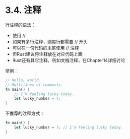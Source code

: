 # 3.4. 注释

行注释的语法：
- 使用 //
- 如果有多行注释，则每行都需要 // 开头
- 可以在一句代码的末尾使用 // 注释
- 但Rust建议将注释放在对应代码上面
- Rust还有其它注释，例如文档注释，在Chapter14详细讨论

举例：
```rust
// Hello, world.
// Multilines of comments.
fn main() {
    // I’m feeling lucky today.
    let lucky_number = 7;
}
```

不推荐的注释方式：
```rust
fn main() {
    let lucky_number = 7; // I’m feeling lucky today.
}
```